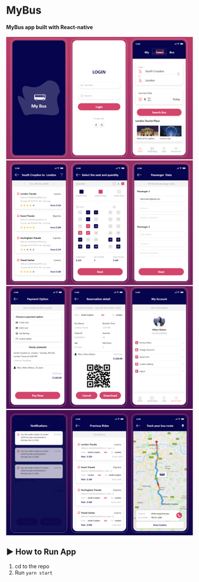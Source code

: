 # MyBus
#### MyBus app built with React-native

![1](src/screenshots/1.png)
![2](src/screenshots/2.png)
![3](src/screenshots/3.png)
![4](src/screenshots/4.png)

## :arrow_forward: How to Run App

1. cd to the repo
2. Run `yarn start`